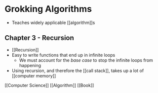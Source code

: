 # Grokking Algorithms

- Teaches widely applicable [[algorithm]]s

## Chapter 3 - Recursion

- [[Recursion]]
- Easy to write functions that end up in infinite loops
  - We must account for the *base case* to stop the infinite loops from happening
- Using recursion, and therefore the [[call stack]], takes up a lot of [[computer memory]]

[[Computer Science]] [[Algorithm]] [[Book]]

